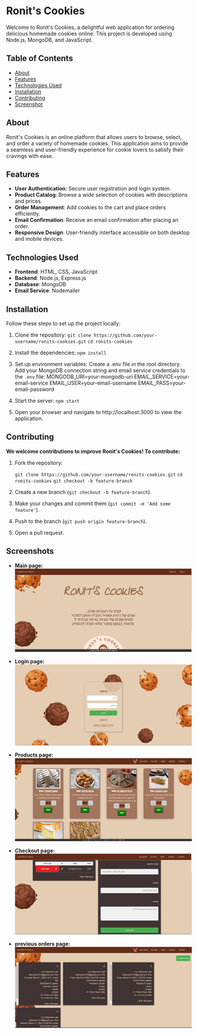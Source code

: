 # Ronit's Cookies

Welcome to Ronit's Cookies, a delightful web application for ordering delicious homemade cookies online. This project is developed using Node.js, MongoDB, and JavaScript.

## Table of Contents

- [About](#about)
- [Features](#features)
- [Technologies Used](#technologies-used)
- [Installation](#installation)
- [Contributing](#contributing)
- [Screenshot](#screenshots)

## About

Ronit's Cookies is an online platform that allows users to browse, select, and order a variety of homemade cookies. This application aims to provide a seamless and user-friendly experience for cookie lovers to satisfy their cravings with ease.

## Features

- **User Authentication**: Secure user registration and login system.
- **Product Catalog**: Browse a wide selection of cookies with descriptions and prices.
- **Order Management**: Add cookies to the cart and place orders efficiently.
- **Email Confirmation**: Receive an email confirmation after placing an order.
- **Responsive Design**: User-friendly interface accessible on both desktop and mobile devices.

## Technologies Used

- **Frontend**: HTML, CSS, JavaScript
- **Backend**: Node.js, Express.js
- **Database**: MongoDB
- **Email Service**: Nodemailer

## Installation

Follow these steps to set up the project locally:

1. Clone the repository:
   `git clone https://github.com/your-username/ronits-cookies.git`
   `cd ronits-cookies`

2. Install the dependencies:
    `npm install`

3. Set up environment variables:
    Create a .env file in the root directory.
    Add your MongoDB connection string and email service credentials to the `.env` file:
        MONGODB_URI=your-mongodb-uri
        EMAIL_SERVICE=your-email-service
        EMAIL_USER=your-email-username
        EMAIL_PASS=your-email-password

4. Start the server:
    `npm start`

5. Open your browser and navigate to http://localhost:3000 to view the application.

## Contributing
**We welcome contributions to improve Ronit's Cookies! To contribute:**
1. Fork the repository:
    
    `git clone https://github.com/your-username/ronits-cookies.git`
    `cd ronits-cookies`
    `git checkout -b feature-branch`

2. Create a new branch (`git checkout -b feature-branch`).

3. Make your changes and commit them (`git commit -m 'Add some feature'`).

4. Push to the branch (`git push origin feature-branch`).

5. Open a pull request.

## Screenshots
- **Main page:**
![Main page](images/main_before.PNG)

- **Login page:**
![login page](images/login.PNG)

- **Products page:**
![Products page](images/products.PNG)

- **Checkout page:**
![Checkout page](images/checkout.PNG)

- **previous orders page:**
![orders page](images/pre_orders.PNG)